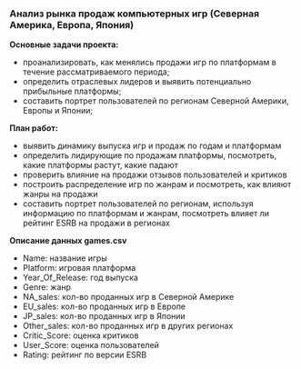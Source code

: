 ### **Анализ рынка продаж компьютерных игр (Северная Америка, Европа, Япония)**
**Основные задачи проекта:** 

+ проанализировать, как менялись продажи игр по платформам в течение рассматриваемого периода;
+ определить отраслевых лидеров и выявить потенциально прибыльные платформы;
+ составить портрет пользователей по регионам Северной Америки, Европы и Японии; 

**План работ:**

+ выявить динамику выпуска игр и продаж по годам и платформам 
+ определить лидирующие по продажам платформы, посмотреть, какие платформы растут, какие падают
+ проверить влияние на продажи отзывов пользователей и критиков
+ построить распределение игр по жанрам и посмотреть, как влияют жанры на продажи
+ составить портрет пользователей по регионам, используя информацию по платформам и  жанрам, посмотреть влияет ли рейтинг ESRB на продажи в регионах

**Описание данных games.csv**

+ Name: название игры
+ Platform: игровая платформа
+ Year_Of_Release: год выпуска
+ Genre: жанр
+ NA_sales: кол-во проданных игр в Северной Америке
+ EU_sales: кол-во проданных игр в Европе
+ JP_sales: кол-во проданных игр в Японии
+ Other_sales: кол-во проданных игр в других регионах
+ Critic_Score: оценка критиков
+ User_Score: оценка пользователей
+ Rating: рейтинг по версии ESRB

